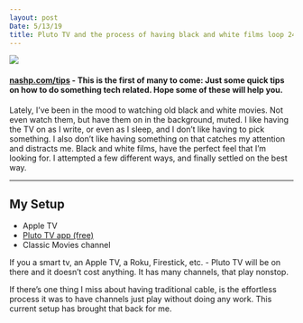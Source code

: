 ```yaml
---
layout: post
Date: 5/13/19
title: Pluto TV and the process of having black and white films loop 24/7
---
```


![][image-1]

#### [nashp.com/tips][1] - This is the first of many to come: Just some quick tips on how to do something tech related. Hope some of these will help you.

Lately, I’ve been in the mood to watching old black and white movies. Not even watch them, but have them on in the background, muted. I like having the TV on as I write, or even as I sleep, and I don’t like having to pick something. I also don’t like having something on that catches my attention and distracts me. Black and white films, have the perfect feel that I’m looking for. I attempted a few different ways, and finally settled on the best way.

---- 

## My Setup

- Apple TV
- [Pluto TV app (free)][2]
- Classic Movies channel

If you a smart tv, an Apple TV, a Roku, Firestick, etc. - Pluto TV will be on there and it doesn’t cost anything. It has many channels, that play nonstop.

If there’s one thing I miss about having traditional cable, is the effortless process it was to have channels just play without doing any work. This current setup has brought that back for me.

[1]:	/tips
[2]:	https://pluto.tv/

[image-1]:	https://icdn2.digitaltrends.com/image/plutotv-guide-mode.jpg